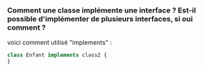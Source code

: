 ### Comment une classe implémente une interface ? Est-il possible d'implémenter de plusieurs interfaces, si oui comment ?

voici comment utilisé "implements" :

```php
class Enfant implements class2 {
}
```
